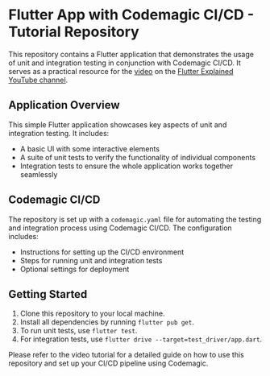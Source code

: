 # Flutter App with Codemagic CI/CD - Tutorial Repository

This repository contains a Flutter application that demonstrates the usage of unit and integration
testing in conjunction with Codemagic CI/CD. It serves as a practical resource for the [video]() on the 
[Flutter Explained YouTube channel](https://youtube.com/@flutterexplained).

## Application Overview

This simple Flutter application showcases key aspects of unit and integration testing. It includes:

- A basic UI with some interactive elements
- A suite of unit tests to verify the functionality of individual components
- Integration tests to ensure the whole application works together seamlessly

## Codemagic CI/CD

The repository is set up with a `codemagic.yaml` file for automating the testing and integration process using Codemagic CI/CD. The configuration includes:

- Instructions for setting up the CI/CD environment
- Steps for running unit and integration tests
- Optional settings for deployment

## Getting Started

1. Clone this repository to your local machine.
2. Install all dependencies by running `flutter pub get`.
3. To run unit tests, use `flutter test`.
4. For integration tests, use `flutter drive --target=test_driver/app.dart`.

Please refer to the video tutorial for a detailed guide on how to use this repository and set up your CI/CD pipeline using Codemagic.